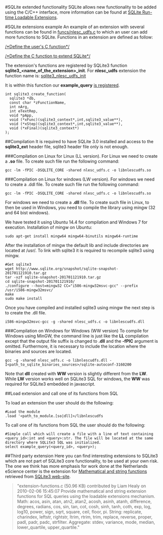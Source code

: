 #SQLite extended functionality
SQLite allows new functionality to be added using the C/C++ interface, more information can be found at [SQLite Run-time Loadable Extensions](http://sqlite.org/loadext.html).

#SQLite extensions example
An example of an extension with several functions can be found in [funcs/nlesc_udfs.c](funcs/nlesc_udfs.c) to which an user can add more functions to SQLite.
Functions in an extension are defined as follow:

[/\*Define the user's C function\*/](funcs/nlesc_udfs.c#L10)

[/\*Define the C function to extend SQLite\*/](funcs/nlesc_udfs.c#L18)

The extension's functions are registered by SQLite3 function **sqlite3_\<name_of_the_extension\>_init**. For **nlesc_udfs** extension the function name is:
[sqlite3_nlesc_udfs_init](funcs/nlesc_udfs.c#L32)

It is within this function our **example_query** [is registered](funcs/nlesc_udfs.c#L40).
```
int sqlite3_create_function(
  sqlite3 *db,
  const char *zFunctionName,
  int nArg,
  int eTextRep,
  void *pApp,
  void (*xFunc)(sqlite3_context*,int,sqlite3_value**),
  void (*xStep)(sqlite3_context*,int,sqlite3_value**),
  void (*xFinal)(sqlite3_context*)
);
```

##Compilation
It is required to have SQLite 3.0 installed and access to the **sqlite3_ext** header file, sqlite3 header file only is not enough.

###Compilation on Linux for Linux (LL version).
For Linux we need to create a **.so** file. To create such file run the following command:
```
gcc -lm -fPIC -DSQLITE_CORE -shared nlesc_udfs.c -o libnlescudfs.so
```

###Compilation on Linux for windows (LW version).
For windows we need to create a .ddl file. To create such file run the following command:
```
gcc -lm -fPIC -DSQLITE_CORE -shared nlesc_udfs.c -o libnlescudfs.so
```

For windows we need to create a **.dll** file. To create such file in Linux, to then be used in Windows, you need to compile the library using mingw (32 and 64 bist windows).

We have tested it using Ubuntu 14.4 for compilation and Windows 7 for execution. Installation of mingw on Ubuntu:
```
sudo apt-get install mingw64 mingw64-binutils mingw64-runtime
```

After the installation of mingw the default lib and include directories are located at /usr/.
To link with sqlite3 it is required to recompile sqlite3 using mingw.
```
#Get sqlite3
wget http://www.sqlite.org/snapshot/sqlite-snapshot-201701121910.tar.gz
tar -xzf sqlite-snapshot-201701121910.tar.gz
cd sqlite-snapshot-201701121910/
./configure --host=mingw32 CC="i586-mingw32msvc-gcc" --prefix /usr/i586-mingw32msvc/
make
sudo make install
```

Once you have compiled and installed sqlite3 using mingw the next step is to create the .dll file.
```
i586-mingw32msvc-gcc -g -shared nlesc_udfs.c -o libnlescudfs.dll
```

###Compilation on Windows for Windows (WW version)
To compile for Windows using MinGW, the command line is just like the **LL** compilation except that the output file suffix is changed to **.dll** and the **-fPIC** argument is omitted. Furthermore, it is necessary to include the location where the binaries and sources are located.
```
gcc -g -shared nlesc_udfs.c -o libnlescudfs.dll -I<path_to_sqlite_binaries_sources>/sqlite-autoconf-3160200
```

Note that **dll** created with **WW** version is slightly different from the **LW**. While **LW** version works well on SQLite3 SQL for windows, the **WW** was required for SQLite3 embedded in javascript.

##Load extension and call one of its functions from SQL

To load an extension the user should do the following:
```
#Load the module
.load '<path_to_module.[so|dll]>/libnlescudfs
```

To call one of its functions from SQL the user should do the following:
```
#Simple call which will create a file with a line of text containing <query_id>:int and <query>:str. The file will be located at the same directory where SQLite3 SQL was initialized.
select example_query(<query_id>, <query>);
```

##Third party extension
Here you can find interesting extensions to SQLite3 which are not part of SQLite3 core functionality, to be used at your own risk. The one we think has more emphasis for work done at the Netherlands eScience center is the extension for [Mathematical and string functions](funcs/extension-functions.c) retrieved from [SQLite3 web-site](https://www.sqlite.org/contrib).

> "extension-functions.c (50.96 KB) contributed by Liam Healy on 2010-02-06 15:45:07
> Provide mathematical and string extension functions for SQL queries using the loadable extensions mechanism. Math: acos, asin, atan, atn2, atan2, acosh, asinh, atanh, difference, degrees, radians, cos, sin, tan, cot, cosh, sinh, tanh, coth, exp, log, log10, power, sign, sqrt, square, ceil, floor, pi. String: replicate, charindex, leftstr, rightstr, ltrim, rtrim, trim, replace, reverse, proper, padl, padr, padc, strfilter. Aggregate: stdev, variance, mode, median, lower_quartile, upper_quartile."
